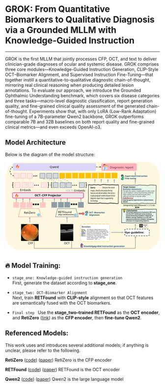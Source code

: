 # GROK: From Quantitative Biomarkers to Qualitative Diagnosis via a Grounded MLLM with Knowledge-Guided Instruction
---
GROK is the first MLLM that jointly processes CFP, OCT, and text
to deliver clinician-grade diagnoses of ocular and systemic
disease. GROK comprises three core modules—Knowledge-Guided
Instruction Generation, CLIP-Style OCT–Biomarker Alignment,
and Supervised Instruction Fine-Tuning—that together instill a
quantitative-to-qualitative diagnostic chain-of-thought, mirroring
real clinical reasoning when producing detailed lesion annotations.
To evaluate our approach, we introduce the Grounded Ophthalmic
Understanding benchmark, which covers six disease categories
and three tasks—macro-level diagnostic classification, report
generation quality, and fine-grained clinical quality assessment of
the generated chain-of-thought. Experiments show that, with only
LoRA (Low-Rank Adaptation) fine-tuning of a 7B-parameter
Qwen2 backbone, GROK outperforms comparable 7B and
32B baselines on both report quality and fine-grained clinical
metrics—and even exceeds OpenAI-o3.
## Model Architecture

Below is the diagram of the model structure:

![Model Architecture](./fig2.svg)

## 🔥 Model Training:

- `stage_one: Knowledge-guided instruction generation`  
  First, generate the dataset according to **stage_one**.

- `stage_two: OCT–Biomarker Alignment`  
  Next, train **RETFound** with **CLIP-style** alignment so that OCT features are semantically fused with the OCT biomarkers.

- `Final step ` 
  Use the **stage_two–trained RETFound** as the **OCT encoder**, and **RetiZero** ([link](https://github.com/LooKing9218/RetiZero)) as the **CFP encoder**, then **fine-tune Qwen2**.

## Referenced Models:
This work uses and introduces several additional models; if anything is unclear, please refer to the following.

**RetiZero** ([code](https://github.com/LooKing9218/RetiZero)) ([paper](https://arxiv.org/abs/2406.09317))
RetiZero is the CFP encoder

**RETFound** ([code](https://github.com/rmaphoh/RETFound_MAE)) ([paper](https://www.nature.com/articles/s41586-023-06555-x))
RETFound is the OCT encoder

**Qwen2** ([code](https://github.com/QwenLM/Qwen2.5-VL)) ([paper](https://arxiv.org/abs/2407.10671))
Qwen2 is the large language model

